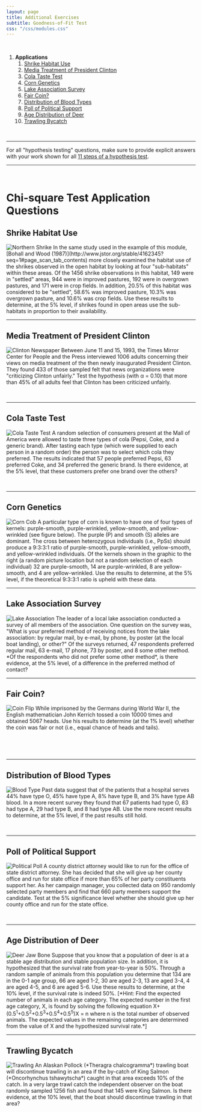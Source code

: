 ```yaml
---
layout: page
title: Additional Exercises
subtitle: Goodness-of-Fit Test
css: "/css/modules.css"
---
```


&nbsp;

1. **Applications**
    1. [Shrike Habitat Use](#shrike-habitat-use)
    1. [Media Treatment of President Clinton](#media-treatment-of-president-clinton)
    1. [Cola Taste Test](#cola-taste-test)
    1. [Corn Genetics](#corn-genetics)
    1. [Lake Association Survey](#lake-association-survey)
    1. [Fair Coin?](#fair-coin)
    1. [Distribution of Blood Types](#distribution-of-blood-types)
    1. [Poll of Political Support](#poll-of-political-support)
    1. [Age Distribution of Deer](#age-distribution-of-deer)
    1. [Trawling Bycatch](#trawling-bycatch)

&nbsp;

----

<div class="alert alert-success">For all "hypothesis testing" questions, make sure to provide explicit answers with your work shown for all <a href="../11-steps">11 steps of a hypothesis test</a>.
</div>

----

&nbsp;

# Chi-square Test Application Questions
## Shrike Habitat Use
<img src="zimgs/shrike.jpg" alt="Northern Shrike" class="img-right">
In the same study used in the example of this module, [Bohall and Wood (1987)](http://www.jstor.org/stable/4162345?seq=1#page_scan_tab_contents) more closely examined the habitat use of the shrikes observed in the open habitat by looking at four "sub-habitats" within these areas. Of the 1456 shrike observations in this habitat, 149 were in "settled" areas, 944 were in improved pastures, 192 were in overgrown pastures, and 171 were in crop fields. In addition, 20.5% of this habitat was considered to be "settled", 58.6% was improved pasture, 10.3% was overgrown pasture, and 10.6% was crop fields.   Use these results to determine, at the 5% level, if shrikes found in open areas use the sub-habitats in proportion to their availability.

----

## Media Treatment of President Clinton
<img src="zimgs/clinton-news.jpg" alt="Clinton Newspaper" class="img-right">
Between June 11 and 15, 1993, the Times Mirror Center for People and the Press interviewed 1006 adults concerning their views on media treatment of the then newly inaugurated President Clinton. They found 433 of those sampled felt that news organizations were "criticizing Clinton unfairly." Test the hypothesis (with &alpha; = 0.10) that more than 45% of all adults feel that Clinton has been criticized unfairly.

&nbsp;

----

## Cola Taste Test
<img src="zimgs/cola-taste-test.jpg" alt="Cola Taste Test" class="img-right">
A random selection of consumers present at the Mall of America were allowed to taste three types of cola (Pepsi, Coke, and a generic brand). After tasting each type (which were supplied to each person in a random order) the person was to select which cola they preferred. The results indicated that 57 people preferred Pepsi, 63 preferred Coke, and 34 preferred the generic brand. Is there evidence, at the 5% level, that these customers prefer one brand over the others?

&nbsp;

----

## Corn Genetics
<img src="zimgs/corn_genetics.jpg" alt="Corn Cob" class="img-right">
A particular type of corn is known to have one of four types of kernels: purple-smooth, purple-wrinkled, yellow-smooth, and yellow-wrinkled (see figure below). The purple (P) and smooth (S) alleles are dominant. The cross between heterozygous individuals (i.e., PpSs) should produce a 9:3:3:1 ratio of purple-smooth, purple-wrinkled, yellow-smooth, and yellow-wrinkled individuals. Of the kernels shown in the graphic to the right (a random picture location but not a random selection of each individual) 32 are purple-smooth, 14 are purple-wrinkled, 8 are yellow-smooth, and 4 are yellow-wrinkled. Use the results to determine, at the 5% level, if the theoretical 9:3:3:1 ratio is upheld with these data.

----

## Lake Association Survey
<img src="zimgs/lake-association.jpg" alt="Lake Association" class="img-right">
The leader of a local lake association conducted a survey of all members of the association. One question on the survey was, "What is your preferred method of receiving notices from the lake association: by regular mail, by e-mail, by phone, by poster (at the local boat landing), or other?"  Of the surveys returned, 47 respondents preferred regular mail, 63 e-mail, 17 phone, 73 by poster, and 8 some other method. *Of the respondents who did not prefer some other method*, is there evidence, at the 5% level, of a difference in the preferred method of contact?

----

## Fair Coin?
<img src="zimgs/coinflip.jpg" alt="Coin Flip" class="img-right">
While imprisoned by the Germans during World War II, the English mathematician John Kerrich tossed a coin 10000 times and obtained 5067 heads. Use his results to determine (at the 1% level) whether the coin was fair or not (i.e., equal chance of heads and tails).

&nbsp;

&nbsp;

----

## Distribution of Blood Types
<img src="zimgs/blood-type.jpg" alt="Blood Type" class="img-right">
Past data suggest that of the patients that a hospital serves 44% have type O, 45% have type A, 8% have type B, and 3% have type AB blood. In a more recent survey they found that 67 patients had type O, 83 had type A, 29 had type B, and 8 had type AB. Use the more recent results to determine, at the 5% level, if the past results still hold.

&nbsp;

----

## Poll of Political Support
<img src="zimgs/political-poll.jpg" alt="Political Poll" class="img-right">
A county district attorney would like to run for the office of state district attorney. She has decided that she will give up her county office and run for state office if more than 65% of her party constituents support her. As her campaign manager, you collected data on 950 randomly selected party members and find that 660 party members support the candidate. Test at the 5% significance level whether she should give up her county office and run for the state office.

&nbsp;

----

## Age Distribution of Deer
<img src="zimgs/deer-age.jpg" alt="Deer Jaw Bone" class="img-right">
Suppose that you know that a population of deer is at a stable age distribution and stable population size. In addition, it is hypothesized that the survival rate from year-to-year is 50%. Through a random sample of animals from this population you determine that 134 are in the 0-1 age group, 66 are aged 1-2, 30 are aged 2-3, 13 are aged 3-4, 4 are aged 4-5, and 6 are aged 5-6. Use these results to determine, at the 10% level, if the survival rate is indeed 50%. [*Hint: Find the expected number of animals in each age category. The expected number in the first age category, X, is found by solving the following equation X+(0.5<sup>1</sup>+0.5<sup>2</sup>+0.5<sup>3</sup>+0.5<sup>4</sup>+0.5<sup>5</sup>)X = n where n is the total number of observed animals. The expected values in the remaining categories are determined from the value of X and the hypothesized survival rate.*]

----

## Trawling Bycatch
<img src="zimgs/trawling.jpg" alt="Trawling" class="img-right">
An Alaskan Pollock (*Theragra chalcogramma*) trawling boat will discontinue trawling in an area if the by-catch of King Salmon (*Oncorhynchus tshawytscha*) caught in that area exceeds 10% of the catch. In a very large trawl catch the independent observer on the boat randomly sampled 1256 fish and found that 145 were King Salmon. Is there evidence, at the 10% level, that the boat should discontinue trawling in that area?
